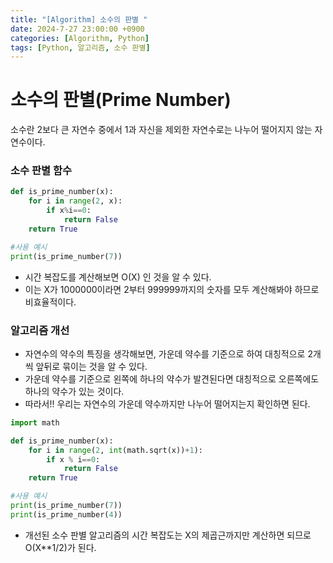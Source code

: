 ```yaml
---
title: "[Algorithm] 소수의 판별 "
date: 2024-7-27 23:00:00 +0900
categories: [Algorithm, Python]
tags: [Python, 알고리즘, 소수 판별]
---
```


# 소수의 판별(Prime Number)

소수란 2보다 큰 자연수 중에서 1과 자신을 제외한 자연수로는 나누어 떨어지지 않는 자연수이다.

### 소수 판별 함수

```python
def is_prime_number(x):
    for i in range(2, x):
        if x%i==0:
            return False
    return True

#사용 예시
print(is_prime_number(7))
```

- 시간 복잡도를 계산해보면 O(X) 인 것을 알 수 있다.
- 이는 X가 1000000이라면 2부터 999999까지의 숫자를 모두 계산해봐야 하므로 비효율적이다.

### 알고리즘 개선

- 자연수의 약수의 특징을 생각해보면, 가운데 약수를 기준으로 하여 대칭적으로 2개씩 앞뒤로 묶이는 것을 알 수 있다.
- 가운데 약수를 기준으로 왼쪽에 하나의 약수가 발견된다면 대칭적으로 오른쪽에도 하나의 약수가 있는 것이다.
- 따라서!! 우리는 자연수의 가운데 약수까지만 나누어 떨어지는지 확인하면 된다.

```python
import math

def is_prime_number(x):
    for i in range(2, int(math.sqrt(x))+1):
        if x % i==0:
            return False
    return True

#사용 예시
print(is_prime_number(7))
print(is_prime_number(4))
```

- 개선된 소수 판별 알고리즘의 시간 복잡도는 X의 제곱근까지만 계산하면 되므로 O(X\*\*1/2)가 된다.
